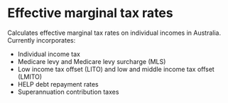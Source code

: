 # Effective marginal tax rates

Calculates effective marginal tax rates on individual incomes in Australia. Currently incorporates:

* Individual income tax
* Medicare levy and Medicare levy surcharge (MLS)
* Low income tax offset (LITO) and low and middle income tax offset (LMITO)
* HELP debt repayment rates
* Superannuation contribution taxes
